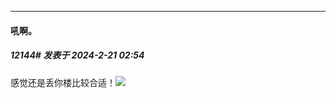 ﻿
*****

####  吼啊。  
##### 12144#       发表于 2024-2-21 02:54

感觉还是丢你楼比较合适！<img src="https://p.sda1.dev/15/e00b81990d9f91be87d2b2ddb043d4fd/CMP_20240221025404543.jpg" referrerpolicy="no-referrer">

